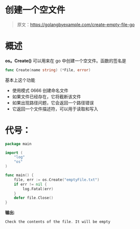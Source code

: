 # 创建一个空文件

> 原文：<https://golangbyexample.com/create-empty-file-go>

# **概述**

**os。Create()** 可以用来在 go 中创建一个空文件。函数的签名是

```go
func Create(name string) (*File, error) 
```

基本上这个功能

*   使用模式 0666 创建命名文件
*   如果文件已经存在，它将截断该文件
*   如果出现路径问题，它会返回一个路径错误
*   它返回一个文件描述符，可以用于读取和写入

# **代号**：

```go
package main

import (
    "log"
    "os"
)

func main() {
    file, err := os.Create("emptyFile.txt")
    if err != nil {
        log.Fatal(err)
    }
    defer file.Close()
}
```

**输出**:

```go
Check the contents of the file. It will be empty
```